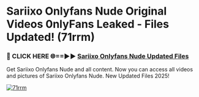 # Sariixo Onlyfans Nude Original Videos 0nlyFans Leaked - Files Updated! (71rrm)

<h3>🔴 CLICK HERE 🌐==►► <a href="https://tinyurl.com/2r6w6z4p" rel="nofollow">Sariixo Onlyfans Nude Updated Files</a></h3>

Get Sariixo Onlyfans Nude and all content. Now you can access all videos and pictures of Sariixo Onlyfans Nude. New Updated Files 2025!

[![71rrm](https://i.imgur.com/CCmkfDU.gif)](https://tinyurl.com/2r6w6z4p)
